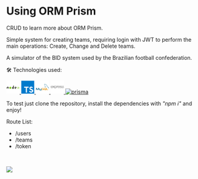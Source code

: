 # Using ORM Prism
CRUD to learn more about ORM Prism. 

Simple system for creating teams, requiring login with JWT to perform the main operations: Create, Change and Delete teams.

A simulator of the BID system used by the Brazilian football confederation.


🛠️ Technologies used: 
<p align="left">
  <a href="https://nodejs.org" target="_blank">
    <img
      src="https://raw.githubusercontent.com/devicons/devicon/master/icons/nodejs/nodejs-original-wordmark.svg"
      alt="nodejs"
      width="35"
      height="35"
    />
  </a>
  <a href="https://www.typescriptlang.org/" target="_blank">
    <img
      src="https://raw.githubusercontent.com/devicons/devicon/master/icons/typescript/typescript-original.svg"
      alt="typescript"
      width="35"
      height="35"
    />
  </a> 
   <a href="https://www.mysql.com/" target="_blank">
    <img
      src="https://raw.githubusercontent.com/devicons/devicon/master/icons/mysql/mysql-original-wordmark.svg"
      alt="mysql"
      width="35"
      height="35"
    />
  </a>
    <a href="https://expressjs.com" target="_blank">
    <img
      src="https://raw.githubusercontent.com/devicons/devicon/master/icons/express/express-original-wordmark.svg"
      alt="express"
      width="35"
      height="35"
    />
  </a>
    </a>
    <a href="https://www.prisma.io/" target="_blank">
    <img
      src="https://raw.githubusercontent.com/simple-icons/simple-icons/master/icons/prisma.svg"
      alt="prisma"
      width="35"
      height="35"
    />
  </a> 
  
To test just clone the repository, install the dependencies with *"npm i"* and enjoy! 
  
Route List: 
- /users
- /teams
- /token

<br>

<img
	src="https://media.giphy.com/media/26FPqAHtgCBzKG9mo/giphy.gif"
	width="30%"
	align="left"
/>

